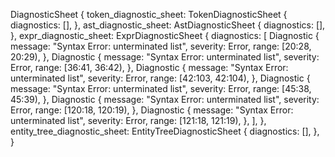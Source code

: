 DiagnosticSheet {
    token_diagnostic_sheet: TokenDiagnosticSheet {
        diagnostics: [],
    },
    ast_diagnostic_sheet: AstDiagnosticSheet {
        diagnostics: [],
    },
    expr_diagnostic_sheet: ExprDiagnosticSheet {
        diagnostics: [
            Diagnostic {
                message: "Syntax Error: unterminated list",
                severity: Error,
                range: [20:28, 20:29),
            },
            Diagnostic {
                message: "Syntax Error: unterminated list",
                severity: Error,
                range: [36:41, 36:42),
            },
            Diagnostic {
                message: "Syntax Error: unterminated list",
                severity: Error,
                range: [42:103, 42:104),
            },
            Diagnostic {
                message: "Syntax Error: unterminated list",
                severity: Error,
                range: [45:38, 45:39),
            },
            Diagnostic {
                message: "Syntax Error: unterminated list",
                severity: Error,
                range: [120:18, 120:19),
            },
            Diagnostic {
                message: "Syntax Error: unterminated list",
                severity: Error,
                range: [121:18, 121:19),
            },
        ],
    },
    entity_tree_diagnostic_sheet: EntityTreeDiagnosticSheet {
        diagnostics: [],
    },
}
